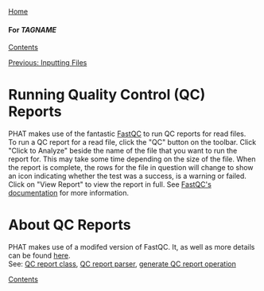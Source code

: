 [Home](https://chgibb.github.io/PHATDocs/)

#### For $TAGNAME$
[Contents](https://chgibb.github.io/PHATDocs/docs/latest/home)

[Previous: Inputting Files](https://chgibb.github.io/PHATDocs/docs/latest/inputtingFiles)

# Running Quality Control (QC) Reports
PHAT makes use of the fantastic [FastQC](https://www.bioinformatics.babraham.ac.uk/projects/fastqc/) to run QC reports for read files.  
To run a QC report for a read file, click the "QC" button on the toolbar. Click "Click to Analyze" beside the name of the file that you want to run the report for. This may take some time depending on the size of the file. When the report is complete, the rows for the file in question will change to show an icon indicating whether the test was a success, is a warning or failed. Click on "View Report" to view the report in full. See [FastQC's documentation](https://www.bioinformatics.babraham.ac.uk/projects/fastqc/Help/) for more information.

# About QC Reports
PHAT makes use of a modifed version of FastQC. It, as well as more details can be found [here](https://github.com/chgibb/FastQC0.11.5).  
See: [QC report class](https://github.com/chgibb/PHAT/blob/$TAGNAME$/src/req/QCData.ts), [QC report parser](https://github.com/chgibb/PHAT/blob/$TAGNAME$/QCReportSummary.ts), [generate QC report operation](https://github.com/chgibb/PHAT/blob/$TAGNAME$/src/req/operations/GenerateQCReport.ts)


[Contents](https://chgibb.github.io/PHATDocs/docs/latest/home)